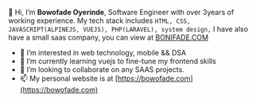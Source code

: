 👋 Hi, I’m **Bowofade Oyerinde**, Software Engineer with over 3years of working experience. My tech stack includes `HTML, CSS, JAVASCRIPT(ALPINEJS, VUEJS), PHP(LARAVEL), system design,`
I have also have a small saas company, you can view at [BONIFADE.COM](https://bonifade.com)
- 👀 I’m interested in web technology, mobile && DSA
- 🌱 I’m currently learning vuejs to fine-tune my frontend skills
- 💞️ I’m looking to collaborate on any SAAS projects.
- 📫 My personal website is at [https://bowofade.com](https://bowofade.com)

<!---
oyenet1/oyenet1 is a ✨ special ✨ repository because its `README.md` (this file) appears on your GitHub profile.
You can click the Preview link to take a look at your changes.
--->
